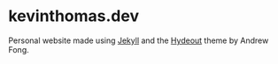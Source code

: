 # kevinthomas.dev

Personal website made using [Jekyll](https://jekyllrb.com/) and the [Hydeout](https://github.com/fongandrew/hydeout) theme by Andrew Fong.